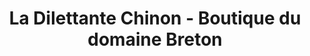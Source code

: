 ---
title: "La Dilettante Chinon - Boutique du domaine Breton"
url: /chinon/la-dilettante-chinon-boutique-du-domaine-breton/
shop: Wein
---